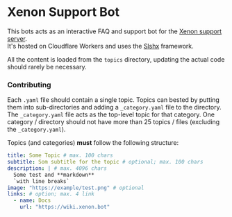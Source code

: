 # Xenon Support Bot

This bots acts as an interactive FAQ and support bot for the [Xenon support server](https://xenon.bot/support).  
It's hosted on Cloudflare Workers and uses the [Slshx](https://github.com/mrbbot/slshx) framework.

All the content is loaded from the `topics` directory, updating the actual code should rarely be necessary.

### Contributing

Each `.yaml` file should contain a single topic. Topics can bested by putting them into sub-directories and adding a `_category.yaml` file to the directory. The `_category.yaml` file acts as the top-level topic for that category.
One category / directory should not have more than 25 topics / files (excluding the `_category.yaml`).

Topics (and categories) **must** follow the following structure:

```yaml
title: Some Topic # max. 100 chars
subtitle: Som subtitle for the topic # optional; max. 100 chars
description: | # max. 4096 chars
  Some test and **markdown**
  `with line breaks`
image: "https://example/test.png" # optional
links: # option; max. 4 link
  - name: Docs
    url: "https://wiki.xenon.bot"
```
